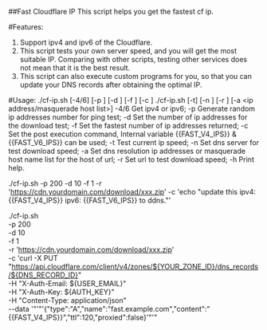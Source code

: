 ##Fast Cloudflare IP
This script helps you get the fastest cf ip.

#Features:
1) Support ipv4 and ipv6 of the Cloudflare.
2) This script tests your own server speed, and you will get the most suitable IP. Comparing with other scripts, testing other services does not mean that it is the best result.
3) This script can also execute custom programs for you, so that you can update your DNS records after obtaining the optimal IP.

#Usage:
./cf-ip.sh [-4/6] [-p <num>] [-d <num>] [-f <num>] [-c <command>]
./cf-ip.sh [-t] [-n <dns server>] [-r <url>] [-a <ip address/masquerade host list>]
	-4/6 Get ipv4 or ipv6;
	-p Generate random ip addresses number for ping test;
	-d Set the number of ip addresses for the download test;
	-f Set the fastest number of ip addresses returned;
	-c Set the post execution command, Internal variable {{FAST_V4_IPS}} & {{FAST_V6_IPS}} can be used;
	-t Test current ip speed;
	-n Set dns server for test download speed;
	-a Set dns resolution ip addresses or masquerade host name list for the host of url;
	-r Set url to test download speed;
	-h Print help.

./cf-ip.sh -p 200 -d 10 -f 1 -r 'https://cdn.yourdomain.com/download/xxx.zip' -c 'echo "update this ipv4: {{FAST_V4_IPS}} ipv6: {{FAST_V6_IPS}} to ddns."'

./cf-ip.sh \
	-p 200 \
	-d 10 \
	-f 1 \
	-r 'https://cdn.yourdomain.com/download/xxx.zip' \
	-c 'curl -X PUT "https://api.cloudflare.com/client/v4/zones/${YOUR_ZONE_ID}/dns_records/${DNS_RECORD_ID}" \
     -H "X-Auth-Email: ${USER_EMAIL}" \
     -H "X-Auth-Key: ${AUTH_KEY}" \
     -H "Content-Type: application/json" \
     --data '"'"'{"type":"A","name":"fast.example.com","content":"{{FAST_V4_IPS}}","ttl":120,"proxied":false}'"'"
